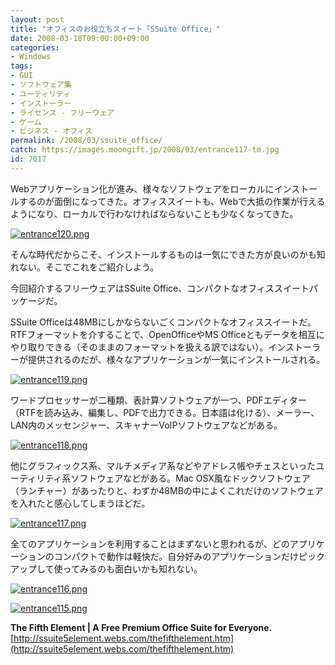 ```yaml
---
layout: post
title: "オフィスのお役立ちスイート「SSuite Office」"
date: 2008-03-18T09:00:00+09:00
categories:
- Windows
tags: 
- GUI
- ソフトウェア集
- ユーティリティ
- インストーラー
- ライセンス - フリーウェア
- ゲーム
- ビジネス - オフィス
permalink: /2008/03/ssuite_office/
catch: https://images.moongift.jp/2008/03/entrance117-tm.jpg
id: 7017
---
```

Webアプリケーション化が進み、様々なソフトウェアをローカルにインストールするのが面倒になってきた。オフィススイートも、Webで大抵の作業が行えるようになり、ローカルで行わなければならないことも少なくなってきた。   
  
[![entrance120.png](https://images.moongift.jp/2008/03/entrance120-tm.jpg)](https://images.moongift.jp/2008/03/entrance120.jpg)  
  
そんな時代だからこそ、インストールするものは一気にできた方が良いのかも知れない。そこでこれをご紹介しよう。   
  
今回紹介するフリーウェアはSSuite Office、コンパクトなオフィススイートパッケージだ。   
  
<!--more-->  
  
SSuite Officeは48MBにしかならないごくコンパクトなオフィススイートだ。RTFフォーマットを介することで、OpenOfficeやMS Officeともデータを相互にやり取りできる（そのままのフォーマットを扱える訳ではない）。インストーラーが提供されるのだが、様々なアプリケーションが一気にインストールされる。   
  
[![entrance119.png](https://images.moongift.jp/2008/03/entrance119-tm.jpg)](https://images.moongift.jp/2008/03/entrance119.jpg)  
  
ワードプロセッサーが二種類、表計算ソフトウェアが一つ、PDFエディター（RTFを読み込み、編集し、PDFで出力できる。日本語は化ける）、メーラー、LAN内のメッセンジャー、スキャナーVoIPソフトウェアなどがある。   
  
[![entrance118.png](https://images.moongift.jp/2008/03/entrance118-tm.jpg)](https://images.moongift.jp/2008/03/entrance118.jpg)  
  
他にグラフィックス系、マルチメディア系などやアドレス帳やチェスといったユーティリティ系ソフトウェアなどがある。Mac OSX風なドックソフトウェア（ランチャー）があったりと、わずか48MBの中によくこれだけのソフトウェアを入れたと感心してしまうほどだ。   
  
[![entrance117.png](https://images.moongift.jp/2008/03/entrance117-tm.jpg)](https://images.moongift.jp/2008/03/entrance117.jpg)  
  
全てのアプリケーションを利用することはまずないと思われるが、どのアプリケーションのコンパクトで動作は軽快だ。自分好みのアプリケーションだけピックアップして使ってみるのも面白いかも知れない。   
  
[![entrance116.png](https://images.moongift.jp/2008/03/entrance116-tm.jpg)](https://images.moongift.jp/2008/03/entrance116.jpg)  
  
[![entrance115.png](https://images.moongift.jp/2008/03/entrance115-tm.jpg)](https://images.moongift.jp/2008/03/entrance115.jpg)  
  
**The Fifth Element | A Free Premium Office Suite for Everyone.**  
[http://ssuite5element.webs.com/thefifthelement.htm](http://ssuite5element.webs.com/thefifthelement.htm)

